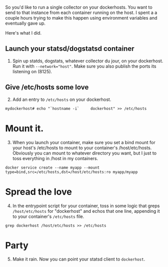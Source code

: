So you'd like to run a single collector on your dockerhosts. You want to send to that instance from each container running on the host. I spent a a couple hours trying to make this happen using environment variables and eventually gave up.

Here's what I did.

## Launch your statsd/dogstatsd container
1) Spin up statds, dogstats, whatever collector du jour, on your dockerhost. Run it with `--network="host"`. Make sure you also publish the ports its listening on (8125).

## Give /etc/hosts some love
2) Add an entry to `/etc/hosts` on your dockerhost.
```
mydockerhost# echo "`hostname -i`     dockerhost" >> /etc/hosts
```

# Mount it.
3) When you launch your container, make sure you set a bind mount for your host's /etc/hosts to mount to your container's /host/etc/hosts. Obviously you can mount to whatever directory you want, but I just to toss everything in /host in my containers.
```
docker service create --name myapp --mount type=bind,src=/etc/hosts,dst=/host/etc/hosts:ro myapp/myapp
```

# Spread the love
4) In the entrypoint script for your container, toss in some logic that greps `/host/etc/hosts` for "dockerhost" and echos that one line, appending it to your container's `/etc/hosts` file.
```
grep dockerhost /host/etc/hosts >> /etc/hosts
```

# Party
5) Make it rain. Now you can point your statsd client to `dockerhost`.

